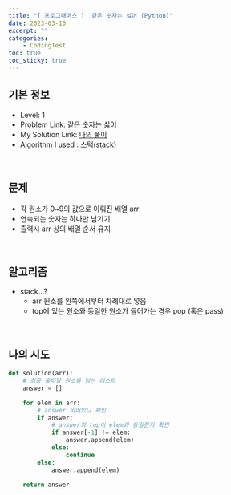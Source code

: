 ```yaml
---
title: "[ 프로그래머스 ]  같은 숫자는 싫어 (Python)"
date: 2023-03-16
excerpt: ""
categories: 
    - CodingTest
toc: true
toc_sticky: true
---
```


## 기본 정보

- Level: 1
- Problem Link: [같은 숫자는 싫어](https://school.programmers.co.kr/learn/courses/30/lessons/12906)
- My Solution Link: [나의 풀이](https://github.com/claire-1125/AlgoStudy/blob/main/Programmers/StackNQueue/12906_NoMoreSameNumber.py)
- Algorithm I used : 스택(stack)

<br/>

## 문제

- 각 원소가 0~9의 값으로 이뤄진 배열 arr
- 연속되는 숫자는 하나만 남기기
- 출력시 arr 상의 배열 순서 유지

<br/>

## 알고리즘

- stack…?
    - arr 원소를 왼쪽에서부터 차례대로 넣음
    - top에 있는 원소와 동일한 원소가 들어가는 경우 pop (혹은 pass)

<br/>

## 나의 시도

```python
def solution(arr):
    # 최종 출력할 원소를 담는 리스트
    answer = []

    for elem in arr:
        # answer 비어있나 확인
        if answer:
            # answer의 top이 elem과 동일한지 확인
            if answer[-1] != elem:
                answer.append(elem)
            else:
                continue
        else:
            answer.append(elem)

    return answer
```